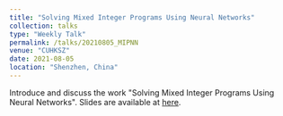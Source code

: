 ```yaml
---
title: "Solving Mixed Integer Programs Using Neural Networks"
collection: talks
type: "Weekly Talk"
permalink: /talks/20210805_MIPNN
venue: "CUHKSZ"
date: 2021-08-05
location: "Shenzhen, China"
---
```


Introduce and discuss the work "Solving Mixed Integer Programs Using Neural Networks". Slides are available at [here](https://drive.google.com/file/d/1dYNWKQ_8QSv674E5uCEOaIEHaXpS28RL/view?usp=sharing).